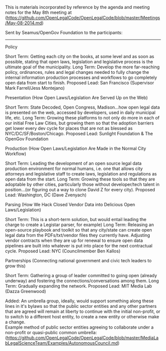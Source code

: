 This is materials incorporated by reference by the agenda and meeting notes for the May 8th meeting at (https://github.com/OpenLegalCode/OpenLegalCode/blob/master/Meetings/May-08-2014.md)

Sent by Seamus/OpenGov Foundation to the participants:

-----


Policy 

Short Term: Getting each city on the books, at some level and as soon as possible, stating that open laws, legislation and legislative process is the ultimate goal of the municipality.
Long Term: Develop the more far-reaching policy, ordinances, rules and legal changes needed to fully change the internal information production processes and workflows to go completely open data from start to finish.
Proposed Lead: San Francisco (Supervisor Mark Farrell/Jess Montejano)

Presentation (How Open Laws/Legislation Are Served Up on the Web)

Short Term: State Decoded, Open Congress, Madison...how open legal data is presented on the web, accessed by developers, used in daily municipal life, etc.
Long Term: Growing these platforms to not only do more in each of our initial Free Law Cities, but growing them so that the adoption barriers get lower every dev cycle for places that are not as blessed as NYC/DC/SF/Boston/Chicago.
Proposed Lead: Sunlight Foundation & The OpenGov Foundation


Production (How Open Laws/Legislation Are Made in the Normal City Workflow)

Short Term: Leading the development of an open source legal data production environment for normal humans, i.e. one that allows city attorneys and legislative staff to create laws, legislation and regulations as open data from the start.
Long Term: Growing these tools so that they are adoptable by other cities, particularly those without developer/tech talent in position...(or figuring out a way to clone David Z for every city).
Proposed Lead: Washington, DC (Dave Zvenyach)


Parsing (How We Hack Closed Vendor Data into Delicious Open Laws/Legislation)

Short Term: This is a short-term solution, but would entail leading the charge to create a Legistar parser, for example)
Long Term: Releasing an open-source playbook and toolkit so that any city/state can create open legal data from the PDFs/txt/vendor files they currently have.  Adjusting vendor contracts when they are up for renewal to ensure open data pipelines are built into whatever is put into place for the next contractual cycle.
Proposed Lead: NYC (Councilmember Ben Kallos)


Partnerships (Connecting national government and civic tech leaders to grow this)

Short Term: Gathering a group of leader committed to going open (already underway) and fostering the connections/conversations among them.
Long Term: Gradually expanding the network.
Proposed Lead: MIT Media Lab (Dazza Greenwood)

Added: An umbrella group, ideally, would support something along these lines in it's bylaws so that the public sector entities and any other partners that are agreed will remain at liberty to continue with the initial non-profit, or to switch to a different host entity, to create a new entity or otherwise make a change.  
 Example method of public sector entities agreeing to collaborate under a non-profit or quasi-public common umbrella: (https://github.com/OpenLegalCode/OpenLegalCode/blob/master/MediaLabLegalScienceTeam/Examples/AutonomousCouncil.md)  


